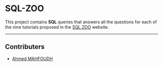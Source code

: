 # SQL-ZOO

This project contains **SQL** queries that answers all the questions for each of the nine tutorials proposed in the [SQL ZOO](https://sqlzoo.net) website.

 ----------
 
## Contributers
 - [Ahmed MAHFOUDH](https://github.com/stratospherique)